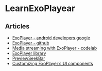 # LearnExoPlayear

## Articles
- [ExoPlayer - android developers google](https://developer.android.com/guide/topics/media/exoplayer.html?hl=ja)
- [ExoPlayer - github](https://github.com/google/ExoPlayer)
- [Media streaming with ExoPlayer - codelab
](https://codelabs.developers.google.com/codelabs/exoplayer-intro/index.html?index=..%2F..%2Findex#0)
- [ExoPlayer library](http://google.github.io/ExoPlayer/doc/reference/index.html?com/google/android/exoplayer2/ui/PlaybackControlView.html)
- [PreviewSeekBar](https://www.uplabs.com/posts/previewseekbar)
- [Customizing ExoPlayer’s UI components](https://medium.com/google-exoplayer/customizing-exoplayers-ui-components-728cf55ee07a)
